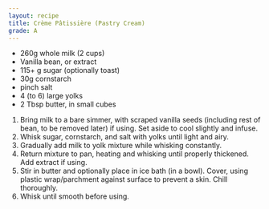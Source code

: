 ```yaml
---
layout: recipe
title: Crème Pâtissière (Pastry Cream)
grade: A
---
```

<!-- stub -->
<!-- endstub -->

- 260g whole milk (2 cups)
- Vanilla bean, or extract
- 115+ g sugar (optionally toast)
- 30g cornstarch
- pinch salt
- 4 (to 6) large yolks
- 2 Tbsp butter, in small cubes

1. Bring milk to a bare simmer, with scraped vanilla seeds (including rest of bean, to be removed later) if using. Set aside to cool slightly and infuse.
2. Whisk sugar, cornstarch, and salt with yolks until light and airy.
3. Gradually add milk to yolk mixture while whisking constantly.
4. Return mixture to pan, heating and whisking until properly thickened. Add extract if using.
5. Stir in butter and optionally place in ice bath (in a bowl). Cover, using plastic wrap/parchment against surface to prevent a skin. Chill thoroughly.
6. Whisk until smooth before using.